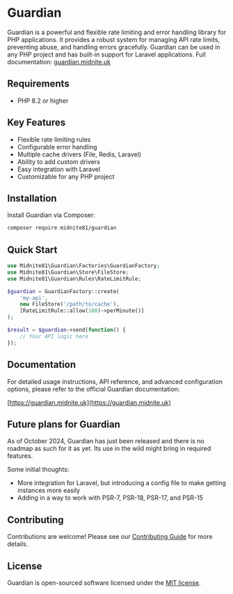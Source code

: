# Guardian

Guardian is a powerful and flexible rate limiting and error handling library for PHP applications. It provides a robust
system for managing API rate limits, preventing abuse, and handling errors gracefully. Guardian can be used in any PHP
project and has built-in support for Laravel applications. Full
documentation: [guardian.midnite.uk](https://guardian.midnite.uk)

## Requirements

- PHP 8.2 or higher

## Key Features

- Flexible rate limiting rules
- Configurable error handling
- Multiple cache drivers (File, Redis, Laravel)
- Ability to add custom drivers
- Easy integration with Laravel
- Customizable for any PHP project

## Installation

Install Guardian via Composer:

```bash
composer require midnite81/guardian
```

## Quick Start

```php
use Midnite81\Guardian\Factories\GuardianFactory;
use Midnite81\Guardian\Store\FileStore;
use Midnite81\Guardian\Rules\RateLimitRule;

$guardian = GuardianFactory::create(
    'my-api',
    new FileStore('/path/to/cache'),
    [RateLimitRule::allow(100)->perMinute()]
);

$result = $guardian->send(function() {
    // Your API logic here
});
```

## Documentation

For detailed usage instructions, API reference, and advanced configuration options, please refer to the official
Guardian documentation:

[https://guardian.midnite.uk](https://guardian.midnite.uk)

## Future plans for Guardian

As of October 2024, Guardian has just been released and there is no roadmap as such for it as yet. Its use in the wild
might bring in required features.

Some initial thoughts:

- More integration for Laravel, but introducing a config file to make getting instances more easily
- Adding in a way to work with PSR-7, PSR-18, PSR-17, and PSR-15

## Contributing

Contributions are welcome! Please see our [Contributing Guide](CONTRIBUTING.md) for more details.

## License

Guardian is open-sourced software licensed under the [MIT license](LICENSE).